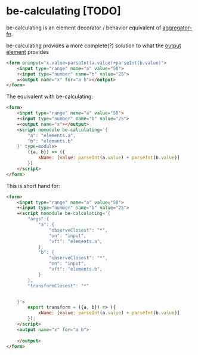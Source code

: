 # be-calculating [TODO]

be-calculating is an element decorator / behavior equivalent of [aggregator-fn](https://github.com/bahrus/aggregator-fn).

be-calculating provides a more complete(?) solution to what the [output element](https://developer.mozilla.org/en-US/docs/Web/HTML/Element/output) provides

```html
<form oninput="x.value=parseInt(a.value)+parseInt(b.value)">
    <input type="range" name="a" value="50">
    +<input type="number" name="b" value="25">
    =<output name="x" for="a b"></output>
</form>
```

The equivalent with be-calculating:

```html
<form>
    <input type="range" name="a" value="50">
    +<input type="number" name="b" value="25">
    =<output name="x"></output>
    <script nomodule be-calculating='{
        "a": "elements.a",
        "b": "elements.b"
    }' type=module>
        ({a, b}) => ({
            xName: [value: parseInt(a.value) + parseInt(b.value)]
        })
    </script>
</form>
```

This is short hand for:

```html
<form>
    <input type="range" name="a" value="50">
    +<input type="number" name="b" value="25">
    =<script nomodule be-calculating='{
        "args":{
            "a": {
                "observeClosest": "*",
                "on": "input",
                "vft": "elements.a",
            },
            "b": {
                "observeClosest": "*",
                "on": "input",
                "vft": "elements.b",
            }
        },
        "transformClosest": "*"


    }'>        
        export transform = ({a, b}) => ({
            xName: [value: parseInt(a.value) + parseInt(b.value)]
        });
    </script>
    <output name="x" for="a b">
        
    </output>
</form>
```